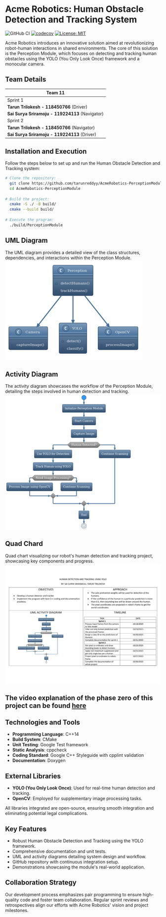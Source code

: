# Acme Robotics: Human Obstacle Detection and Tracking System

![GitHub CI](https://github.com/tarunreddyy/AcmeRobotics-PerceptionModule/actions/workflows/ci.yml/badge.svg)
[![codecov](https://codecov.io/gh/tarunreddyy/AcmeRobotics-PerceptionModule/branch/main/graph/badge.svg?token=639bc142-78af-47ce-9058-b08dd74ae79c)](https://codecov.io/gh/tarunreddyy/AcmeRobotics-PerceptionModule)
[![License: MIT](https://img.shields.io/badge/License-MIT-yellow.svg)](https://opensource.org/licenses/MIT)

Acme Robotics introduces an innovative solution aimed at revolutionizing robot-human interactions in shared environments. The core of this solution is the Perception Module, which focuses on detecting and tracking human obstacles using the YOLO (You Only Look Once) framework and a monocular camera.

## Team Details

| Team 11 |
|---|
| Sprint 1 |
| **Tarun Trilokesh - 118450766** (Driver) |
| **Sai Surya Sriramoju - 119224113** (Navigator) |
| Sprint 2 |
| **Tarun Trilokesh - 118450766** (Navigator) |
| **Sai Surya Sriramoju - 119224113** (Driver) |


## Installation and Execution

Follow the steps below to set up and run the Human Obstacle Detection and Tracking system:

```bash
# Clone the repository:
  git clone https://github.com/tarunreddyy/AcmeRobotics-PerceptionModule.git
  cd AcmeRobotics-PerceptionModule

# Build the project:
  cmake -S ./ -B build/
  cmake --build build/

# Execute the program:
  ./build/PerceptionModule
```

## UML Diagram

The UML diagram provides a detailed view of the class structures, dependencies, and interactions within the Perception Module.
![HumanObstacleDetection UML diagram](images/Midterm_UML.png)

## Activity Diagram

The activity diagram showcases the workflow of the Perception Module, detailing the steps involved in human detection and tracking.
![Detection and Tracking activity diagram](images/Midterm_activity_diagram.png)

## Quad Chard

Quad chart visualizing our robot's human detection and tracking project, showcasing key components and progress.
![Quad Chart for human detection and tracking project](images/quad_chart.png)

## The video explanation of the phase zero of this project can be found [here](https://drive.google.com/file/d/1l0VtLcwZwrXFP7Ti_4hcNFPFEvkQYVFW/view?usp=sharing)

## Technologies and Tools

- **Programming Language**: C++14
- **Build System**: CMake
- **Unit Testing**: Google Test framework
- **Static Analysis**: cppcheck
- **Coding Standard**: Google C++ Styleguide with cpplint validation
- **Documentation**: Doxygen

## External Libraries

- **YOLO (You Only Look Once)**: Used for real-time human detection and tracking.
- **OpenCV**: Employed for supplementary image processing tasks.

All libraries integrated are open-source, ensuring smooth integration and eliminating potential legal complications.

## Key Features

- Robust Human Obstacle Detection and Tracking using the YOLO framework.
- Comprehensive documentation and unit tests.
- UML and activity diagrams detailing system design and workflow.
- GitHub repository with continuous integration setup.
- Demonstrations showcasing the module's real-world application.

## Collaboration Strategy

Our development process emphasizes pair programming to ensure high-quality code and foster team collaboration. Regular sprint reviews and retrospectives align our efforts with Acme Robotics' vision and project milestones.
